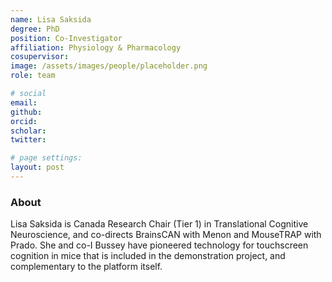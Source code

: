 ```yaml
---
name: Lisa Saksida
degree: PhD
position: Co-Investigator
affiliation: Physiology & Pharmacology
cosupervisor:
image: /assets/images/people/placeholder.png
role: team

# social
email: 
github: 
orcid: 
scholar: 
twitter: 

# page settings:
layout: post
---
```


### About

Lisa Saksida is Canada Research Chair (Tier 1) in Translational Cognitive Neuroscience, and co-directs BrainsCAN with Menon and MouseTRAP with Prado. She and co-I Bussey have pioneered technology for touchscreen cognition in mice that is included in the demonstration project, and complementary to the platform itself.